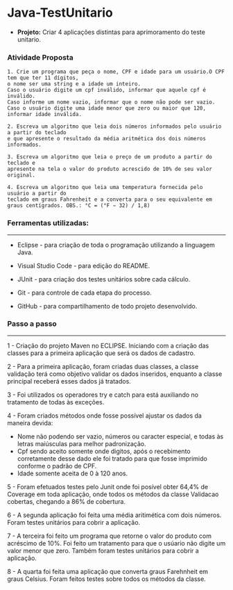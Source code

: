 # Java-TestUnitario

- __Projeto:__ Criar 4 aplicações distintas para aprimoramento do teste unitario.

### __Atividade Proposta__
~~~
1. Crie um programa que peça o nome, CPF e idade para um usuário.O CPF tem que ter 11 dígitos, 
o nome ser uma string e a idade um inteiro.
Caso o usuário digite um cpf inválido, informar que aquele cpf é inválido.
Caso informe um nome vazio, informar que o nome não pode ser vazio.
Caso o usuário digite uma idade menor que zero ou maior que 120, informar idade inválida.
~~~
~~~
2. Escreva um algoritmo que leia dois números informados pelo usuário a partir do teclado
e que apresente o resultado da média aritmética dos dois números informados.
~~~
~~~
3. Escreva um algoritmo que leia o preço de um produto a partir do teclado e 
apresente na tela o valor do produto acrescido de 10% de seu valor original.
~~~
~~~
4. Escreva um algoritmo que leia uma temperatura fornecida pelo usuário a partir do  
teclado em graus Fahrenheit e a converta para o seu equivalente em graus centígrados. OBS.: °C = (°F − 32) / 1,8)
~~~
### __Ferramentas utilizadas:__
---
- Eclipse - para criação de toda o programação utilizando a linguagem Java.

- Visual Studio Code - para edição do README.

- JUnit - para criação dos testes unitários sobre cada cálculo.

- Git - para controle de cada etapa do processo.

- GitHub - para compartilhamento de todo projeto desenvolvido.   


### __Passo a passo__
---
1 - Criação do projeto Maven no ECLIPSE. Iniciando com a criação das classes para a primeira aplicação que será os dados de cadastro.

2 - Para a primeira aplicação, foram criadas duas classes, a classe validação terá como objetivo validar os dados inseridos, enquanto a classe principal receberá esses dados já tratados.

3 - Foi utilizados os operadores try e catch para está auxiliando no tratamento de todas às exceções. 

4 - Foram criados métodos onde fosse possível ajustar os dados da maneira devida: 
- Nome não podendo ser vazio, números ou caracter especial, e todas às letras maiúsculas para melhor padronização.
- Cpf sendo aceito somente onde digitos, após o recebimento corretamente desse dado ele foi tratado para que fosse imprimido conforme o padrão de CPF.
- Idade somente aceita de 0 à 120 anos.

5 - Foram efetuados testes pelo Junit onde foi posível obter 64,4% de Coverage em toda aplicação, onde todos os métodos da classe Validacao cobertas, chegando a 86% de cobertura. 

6 - A segunda aplicação foi feita uma média aritimética com dois números. Foram testes unitários para cobrir a aplicação.

7 - A terceira foi feito um programa que retorne o valor do produto com acréscimo de 10%. Foi feito um tratamento para que o usúario não digite um valor menor que zero. Também foram testes unitários para cobrir a aplicação.

8 - A quarta foi feita uma aplicação que converta graus Farehnheit em graus Celsius. Foram feitos testes sobre todos os métodos da classe.
